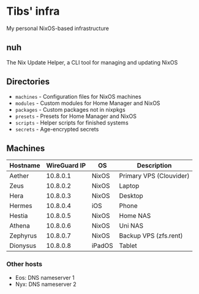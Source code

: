 # Tibs' infra

My personal NixOS-based infrastructure

## nuh
The Nix Update Helper, a CLI tool for managing and updating NixOS

## Directories
- `machines` - Configuration files for NixOS machines
- `modules` - Custom modules for Home Manager and NixOS
- `packages` - Custom packages not in nixpkgs
- `presets` - Presets for Home Manager and NixOS
- `scripts` - Helper scripts for finished systems
- `secrets` - Age-encrypted secrets

## Machines
| Hostname | WireGuard IP | OS     | Description             |
|----------|--------------|--------|-------------------------|
| Aether   | 10.8.0.1     | NixOS  | Primary VPS (Clouvider) |
| Zeus     | 10.8.0.2     | NixOS  | Laptop                  |
| Hera     | 10.8.0.3     | NixOS  | Desktop                 |
| Hermes   | 10.8.0.4     | iOS    | Phone                   |
| Hestia   | 10.8.0.5     | NixOS  | Home NAS                |
| Athena   | 10.8.0.6     | NixOS  | Uni NAS                 |
| Zephyrus | 10.8.0.7     | NixOS  | Backup VPS (zfs.rent)   |
| Dionysus | 10.8.0.8     | iPadOS | Tablet                  |

### Other hosts
- Eos: DNS nameserver 1
- Nyx: DNS nameserver 2
